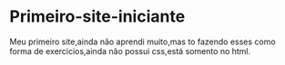 # Primeiro-site-iniciante
Meu primeiro site,ainda não aprendi muito,mas to fazendo esses como forma de exercicios,ainda não possui css,está somento no html.
